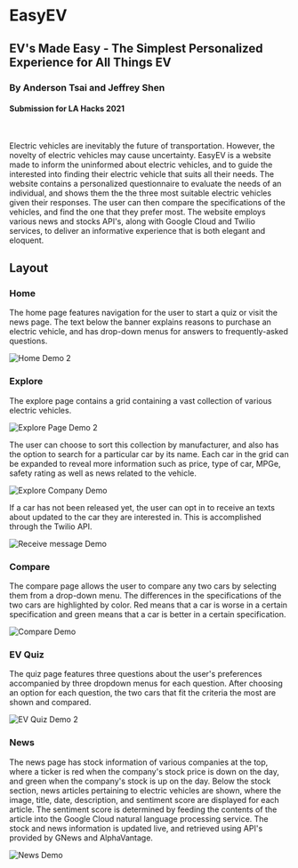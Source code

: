 # EasyEV
## EV's Made Easy - The Simplest Personalized Experience for All Things EV
### By Anderson Tsai and Jeffrey Shen
#### Submission for LA Hacks 2021
<br>

Electric vehicles are inevitably the future of transportation. However, the novelty of electric vehicles may cause uncertainty. EasyEV is a website made to inform the uninformed about electric vehicles, and to guide the interested into finding their electric vehicle that suits all their needs. The website contains a personalized questionnaire to evaluate the needs of an individual, and shows them the the three most suitable electric vehicles given their responses. The user can then compare the specifications of the vehicles, and find the one that they prefer most. The website employs various news and stocks API's, along with Google Cloud and Twilio services, to deliver an informative experience that is both elegant and eloquent.

## Layout
### Home
The home page features navigation for the user to start a quiz or visit the news page. The text below the banner explains reasons to purchase an electric vehicle, and has drop-down menus for answers to frequently-asked questions.

<!-- ![Home Demo](https://i.imgur.com/akvgO6k.gif) -->
![Home Demo 2](https://i.imgur.com/dsrnX51.gif)

### Explore
The explore page contains a grid containing a vast collection of various electric vehicles. 

<!-- ![Explore Page Demo](https://i.imgur.com/pEwwrW9.gif) -->
![Explore Page Demo 2](https://i.imgur.com/l7xcV09.gif)

The user can choose to sort this collection by manufacturer, and also has the option to search for a particular car by its name. Each car in the grid can be expanded to reveal more information such as price, type of car, MPGe, safety rating as well as news related to the vehicle. 

![Explore Company Demo](https://i.imgur.com/qPSavsW.gif)

If a car has not been released yet, the user can opt in to receive an texts about updated to the car they are interested in. This is accomplished through the Twilio API.

![Receive message Demo](https://i.imgur.com/c0P5Eal.gif)


### Compare
The compare page allows the user to compare any two cars by selecting them from a drop-down menu. The differences in the specifications of the two cars are highlighted by color. Red means that a car is worse in a certain specification and green means that a car is better in a certain specification.

![Compare Demo](https://i.imgur.com/KA8A6MM.gif)

### EV Quiz
The quiz page features three questions about the user's preferences accompanied by three dropdown menus for each question. After choosing an option for each question, the two cars that fit the criteria the most are shown and compared.

<!-- ![EV Quiz Demo](https://i.imgur.com/BwPPK1t.gif) -->
![EV Quiz Demo 2](https://i.imgur.com/yjuiwwZ.gif)

### News
The news page has stock information of various companies at the top, where a ticker is red when the company's stock price is down on the day, and green when the company's stock is up on the day. Below the stock section, news articles pertaining to electric vehicles are shown, where the image, title, date, description, and sentiment score are displayed for each article. The sentiment score is determined by feeding the contents of the article into the Google Cloud natural language processing service. The stock and news information is updated live, and retrieved using API's provided by GNews and AlphaVantage.

![News Demo](https://i.imgur.com/YL9kT7a.gif)

